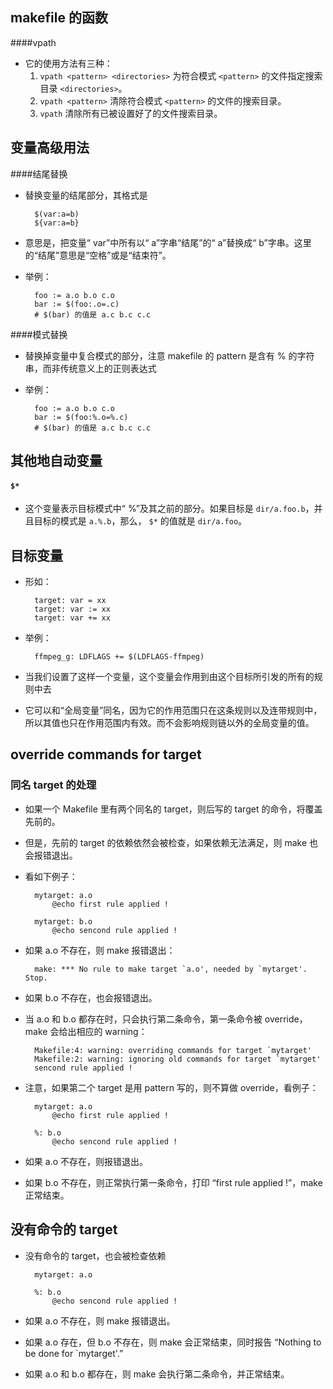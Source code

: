 ## makefile 的函数

####vpath
* 它的使用方法有三种：
	1. `vpath <pattern> <directories>` 为符合模式 `<pattern>` 的文件指定搜索目录 `<directories>`。
	2. `vpath <pattern>` 清除符合模式 `<pattern>` 的文件的搜索目录。
	3. `vpath` 清除所有已被设置好了的文件搜索目录。

## 变量高级用法

####结尾替换
* 替换变量的结尾部分，其格式是
	
		$(var:a=b)
		${var:a=b}

* 意思是，把变量“ var”中所有以“ a”字串“结尾”的“ a”替换成“ b”字串。这里的“结尾”意思是“空格”或是“结束符”。
* 举例：

		foo := a.o b.o c.o
		bar := $(foo:.o=.c)
		# $(bar) 的值是 a.c b.c c.c 

####模式替换
* 替换掉变量中复合模式的部分，注意 makefile 的 pattern 是含有 % 的字符串，而非传统意义上的正则表达式
* 举例：

		foo := a.o b.o c.o
		bar := $(foo:%.o=%.c)
		# $(bar) 的值是 a.c b.c c.c 

## 其他地自动变量

#### `$*`
* 这个变量表示目标模式中“ %”及其之前的部分。如果目标是 `dir/a.foo.b`，并且目标的模式是 `a.%.b`，那么， `$*` 的值就是 `dir/a.foo`。

## 目标变量

* 形如：

		target: var = xx
		target: var := xx
		target: var += xx

* 举例：

		ffmpeg_g: LDFLAGS += $(LDFLAGS-ffmpeg)

* 当我们设置了这样一个变量，这个变量会作用到由这个目标所引发的所有的规则中去
* 它可以和“全局变量”同名，因为它的作用范围只在这条规则以及连带规则中，所以其值也只在作用范围内有效。而不会影响规则链以外的全局变量的值。

## override commands for target

### 同名 target 的处理
* 如果一个 Makefile 里有两个同名的 target，则后写的 target 的命令，将覆盖先前的。
* 但是，先前的 target 的依赖依然会被检查，如果依赖无法满足，则 make 也会报错退出。
* 看如下例子：

		mytarget: a.o
			@echo first rule applied !
		
		mytarget: b.o
			@echo sencond rule applied !

* 如果 a.o 不存在，则 make 报错退出：

		make: *** No rule to make target `a.o', needed by `mytarget'.  Stop.

* 如果 b.o 不存在，也会报错退出。
* 当 a.o 和 b.o 都存在时，只会执行第二条命令，第一条命令被 override，make 会给出相应的 warning：

		Makefile:4: warning: overriding commands for target `mytarget'
		Makefile:2: warning: ignoring old commands for target `mytarget'
		sencond rule applied !

* 注意，如果第二个 target 是用 pattern 写的，则不算做 override，看例子：

		mytarget: a.o
			@echo first rule applied !
		
		%: b.o
			@echo sencond rule applied !

* 如果 a.o 不存在，则报错退出。
* 如果 b.o 不存在，则正常执行第一条命令，打印 “first rule applied !”，make 正常结束。

## 没有命令的 target
* 没有命令的 target，也会被检查依赖

		mytarget: a.o
		
		%: b.o
			@echo sencond rule applied !

* 如果 a.o 不存在，则 make 报错退出。
* 如果 a.o 存在，但 b.o 不存在，则 make 会正常结束，同时报告 “Nothing to be done for `mytarget'.”
* 如果 a.o 和 b.o 都存在，则 make 会执行第二条命令，并正常结束。